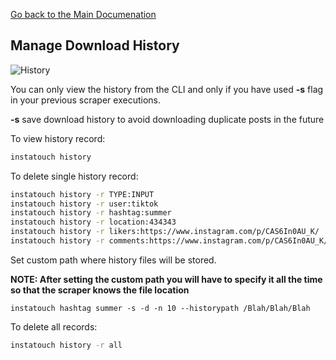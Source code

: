 [Go back to the Main Documenation](https://github.com/drawrowfly/instagram-scraper)

## Manage Download History

![History](https://i.imgur.com/VnDKh72.png)

You can only view the history from the CLI and only if you have used **-s** flag in your previous scraper executions.

**-s** save download history to avoid downloading duplicate posts in the future

To view history record:

```sh
instatouch history
```

To delete single history record:

```sh
instatouch history -r TYPE:INPUT
instatouch history -r user:tiktok
instatouch history -r hashtag:summer
instatouch history -r location:434343
instatouch history -r likers:https://www.instagram.com/p/CAS6In0AU_K/
instatouch history -r comments:https://www.instagram.com/p/CAS6In0AU_K/
```

Set custom path where history files will be stored.

**NOTE: After setting the custom path you will have to specify it all the time so that the scraper knows the file location**

```
instatouch hashtag summer -s -d -n 10 --historypath /Blah/Blah/Blah
```

To delete all records:

```sh
instatouch history -r all
```
